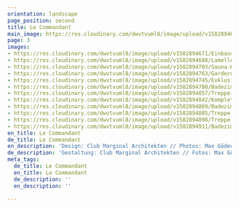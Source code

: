 ```yaml
---
orientation: landscape
page_position: second
title: Le Commandant
main_image: https://res.cloudinary.com/dwvtvuml8/image/upload/v1582894612/Einbauschrank-Lamellen-Schiebetuer-Exklusiv-Holz_xbnwtn.jpg
page: 3
images:
- https://res.cloudinary.com/dwvtvuml8/image/upload/v1582894671/Einbauschrank-Lamellen-Schiebetuer-Exklusiv-Holz_pjwzsy.jpg
- https://res.cloudinary.com/dwvtvuml8/image/upload/v1582894688/Lamellen-Schiebetuer-Holz-Handwerk_cpz8ce.jpg
- https://res.cloudinary.com/dwvtvuml8/image/upload/v1582894703/Sauna-Holz-hochwertiger-Innenausbau_h3jiqc.jpg
- https://res.cloudinary.com/dwvtvuml8/image/upload/v1582894763/Garderobe-Flurschrank-Eingangsbereich-Empfangsbereich_dvqx74.jpg
- https://res.cloudinary.com/dwvtvuml8/image/upload/v1582894745/Exklusive-Kueche-Stein-Einbauschrank-Loft-Kochinsel_kzlnit.jpg
- https://res.cloudinary.com/dwvtvuml8/image/upload/v1582894780/Badezimmer-exklusiv-Masterbad-Marmor-Stein_hmvzh9.jpg
- https://res.cloudinary.com/dwvtvuml8/image/upload/v1582894857/Treppe-Einbauschrank-raumhoch-Design-nach-Mass_xo8otf.jpg
- https://res.cloudinary.com/dwvtvuml8/image/upload/v1582894842/Kompletter-Innenausbau-Einbauschrank-Loft-Wohnbereich-Kueche_ir2tcz.jpg
- https://res.cloudinary.com/dwvtvuml8/image/upload/v1582894869/Badezimmer-Tuer-Badezimmertuer-individuell_b01zqx.jpg
- https://res.cloudinary.com/dwvtvuml8/image/upload/v1582894885/Treppe-Einbauschrank-wandhoch-Beleuchtung-LED_rbgrle.jpg
- https://res.cloudinary.com/dwvtvuml8/image/upload/v1582894898/Treppe-Einbauschrank-raumhoch-LED-beleuchtet_vqagpt.jpg
- https://res.cloudinary.com/dwvtvuml8/image/upload/v1582894911/Badezimmer-exklusiv-Masterbad-Marmor-Stein_yi68d9.jpg
en_title: Le Commandant
de_title: Le Commandant
en_description: 'Design: Club Marginal Architekten // Photos: Max Gödecke'
de_description: 'Gestaltung: Club Marginal Architekten // Fotos: Max Gödecke'
meta_tags:
  de_title: Le Commandant
  en_title: Le Commandant
  de_description: ''
  en_description: ''

---
```

